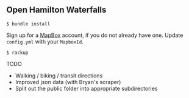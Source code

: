 ## Open Hamilton Waterfalls

    $ bundle install

Sign up for a [MapBox](https://www.mapbox.com/) account, if you do not already have one. Update `config.yml` with your `MapboxId`.

    $ rackup

TODO

* Walking / biking / transit directions
* Improved json data (with Bryan's scraper)
* Split out the public folder into appropriate subdirectories